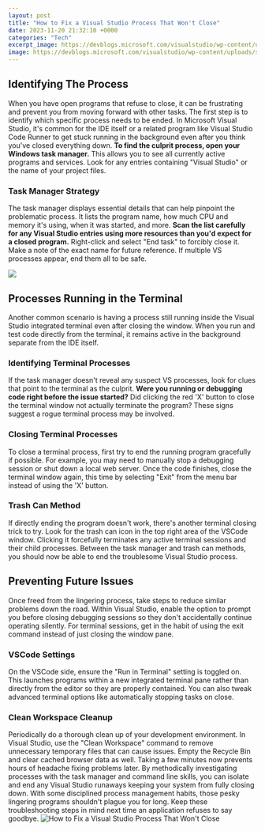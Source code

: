 ```yaml
---
layout: post
title: "How to Fix a Visual Studio Process That Won't Close"
date: 2023-11-20 21:32:10 +0000
categories: "Tech"
excerpt_image: https://devblogs.microsoft.com/visualstudio/wp-content/uploads/sites/4/2020/09/visual-studio-disassembly-feature.png
image: https://devblogs.microsoft.com/visualstudio/wp-content/uploads/sites/4/2020/09/visual-studio-disassembly-feature.png
---
```


## Identifying The Process
When you have open programs that refuse to close, it can be frustrating and prevent you from moving forward with other tasks. The first step is to identify which specific process needs to be ended. 
In Microsoft Visual Studio, it's common for the IDE itself or a related program like Visual Studio Code Runner to get stuck running in the background even after you think you've closed everything down. **To find the culprit process, open your Windows task manager.** This allows you to see all currently active programs and services. Look for any entries containing "Visual Studio" or the name of your project files.
### Task Manager Strategy 
The task manager displays essential details that can help pinpoint the problematic process. It lists the program name, how much CPU and memory it's using, when it was started, and more. **Scan the list carefully for any Visual Studio entries using more resources than you'd expect for a closed program.** Right-click and select "End task" to forcibly close it. Make a note of the exact name for future reference. If multiple VS processes appear, end them all to be safe.

![](https://i.stack.imgur.com/pGNp2.png)
## Processes Running in the Terminal 
Another common scenario is having a process still running inside the Visual Studio integrated terminal even after closing the window. When you run and test code directly from the terminal, it remains active in the background separate from the IDE itself. 
### Identifying Terminal Processes
If the task manager doesn't reveal any suspect VS processes, look for clues that point to the terminal as the culprit. **Were you running or debugging code right before the issue started?** Did clicking the red 'X' button to close the terminal window not actually terminate the program? These signs suggest a rogue terminal process may be involved.
### Closing Terminal Processes
To close a terminal process, first try to end the running program gracefully if possible. For example, you may need to manually stop a debugging session or shut down a local web server. Once the code finishes, close the terminal window again, this time by selecting "Exit" from the menu bar instead of using the 'X' button. 
### Trash Can Method
If directly ending the program doesn't work, there's another terminal closing trick to try. Look for the trash can icon in the top right area of the VSCode window. Clicking it forcefully terminates any active terminal sessions and their child processes. Between the task manager and trash can methods, you should now be able to end the troublesome Visual Studio process.
## Preventing Future Issues
Once freed from the lingering process, take steps to reduce similar problems down the road. Within Visual Studio, enable the option to prompt you before closing debugging sessions so they don't accidentally continue operating silently. For terminal sessions, get in the habit of using the exit command instead of just closing the window pane.
### VSCode Settings 
On the VSCode side, ensure the "Run in Terminal" setting is toggled on. This launches programs within a new integrated terminal pane rather than directly from the editor so they are properly contained. You can also tweak advanced terminal options like automatically stopping tasks on close. 
### Clean Workspace Cleanup
Periodically do a thorough clean up of your development environment. In Visual Studio, use the "Clean Workspace" command to remove unnecessary temporary files that can cause issues. Empty the Recycle Bin and clear cached browser data as well. Taking a few minutes now prevents hours of headache fixing problems later.
By methodically investigating processes with the task manager and command line skills, you can isolate and end any Visual Studio runaways keeping your system from fully closing down. With some disciplined process management habits, those pesky lingering programs shouldn't plague you for long. Keep these troubleshooting steps in mind next time an application refuses to say goodbye.
![How to Fix a Visual Studio Process That Won't Close](https://devblogs.microsoft.com/visualstudio/wp-content/uploads/sites/4/2020/09/visual-studio-disassembly-feature.png)